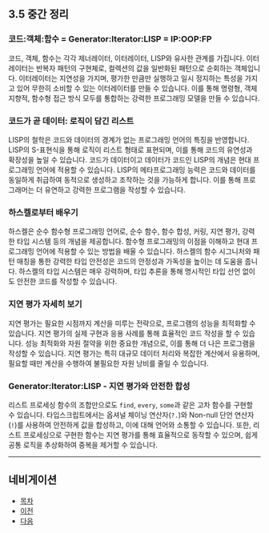 ## 3.5 중간 정리

### 코드:객체:함수 = Generator:Iterator:LISP = IP:OOP:FP

코드, 객체, 함수는 각각 제너레이터, 이터레이터, LISP와 유사한 관계를 가집니다. 이터레이터는 반복자 패턴의 구현체로, 컬렉션의 값을 일반화된 패턴으로 순회하는 객체입니다. 이터레이터는 지연성을 가지며, 평가한 만큼만 실행하고 일시 정지하는 특성을 가지고 있어 무한히 소비할 수 있는 이터레이터를 만들 수 있습니다. 이를 통해 명령형, 객체 지향적, 함수형 접근 방식 모두를 통합하는 강력한 프로그래밍 모델을 만들 수 있습니다.

### 코드가 곧 데이터: 로직이 담긴 리스트

LISP의 철학은 코드와 데이터의 경계가 없는 프로그래밍 언어의 특징을 반영합니다. LISP의 S-표현식을 통해 로직이 리스트 형태로 표현되며, 이를 통해 코드의 유연성과 확장성을 높일 수 있습니다. 코드가 데이터이고 데이터가 코드인 LISP의 개념은 현대 프로그래밍 언어에 적용할 수 있습니다. LISP의 메타프로그래밍 능력은 코드와 데이터를 동일하게 취급하여 동적으로 생성하고 조작하는 것을 가능하게 합니다. 이를 통해 프로그래머는 더 유연하고 강력한 프로그램을 작성할 수 있습니다.

### 하스켈로부터 배우기

하스켈은 순수 함수형 프로그래밍 언어로, 순수 함수, 함수 합성, 커링, 지연 평가, 강력한 타입 시스템 등의 개념을 제공합니다. 함수형 프로그래밍의 이점을 이해하고 현대 프로그래밍 언어에 적용할 수 있는 방법을 배울 수 있습니다. 하스켈의 함수 시그니처와 패턴 매칭을 통한 강력한 타입 안전성은 코드의 안정성과 가독성을 높이는 데 도움을 줍니다. 하스켈의 타입 시스템은 매우 강력하며, 타입 추론을 통해 명시적인 타입 선언 없이도 안전한 코드를 작성할 수 있습니다.

### 지연 평가 자세히 보기

지연 평가는 필요한 시점까지 계산을 미루는 전략으로, 프로그램의 성능을 최적화할 수 있습니다. 지연 평가의 실제 구현과 응용 사례를 통해 효율적인 코드 작성을 할 수 있습니다. 성능 최적화와 자원 절약을 위한 중요한 개념으로, 이를 통해 더 나은 프로그램을 작성할 수 있습니다. 지연 평가는 특히 대규모 데이터 처리와 복잡한 계산에서 유용하며, 필요할 때만 계산을 수행하여 불필요한 자원 낭비를 줄일 수 있습니다.

### Generator:Iterator:LISP - 지연 평가와 안전한 합성

리스트 프로세싱 함수의 조합만으로도 `find`, `every`, `some`과 같은 고차 함수를 구현할 수 있습니다. 타입스크립트에서는 옵셔널 체이닝 연산자(`?.`)와 Non-null 단언 연산자(`!`)를 사용하여 안전하게 값을 합성하고, 이에 대해 언어와 소통할 수 있습니다. 또한, 리스트 프로세싱으로 구현한 함수는 지연 평가를 통해 효율적으로 동작할 수 있으며, 쉽게 공통 로직을 추상화하여 중복을 제거할 수 있습니다.

---

## 네비게이션

- [목차](README.md)
- [이전](3.4-Generator%3AIterator%3ALISP---지연-평가와-합성.md)
- [다음](README.md)
